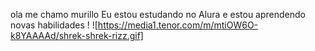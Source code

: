 ola me chamo murillo 
Eu estou estudando no Alura e estou aprendendo novas habilidades
!
![https://media1.tenor.com/m/mtiOW6O-k8YAAAAd/shrek-shrek-rizz.gif]
